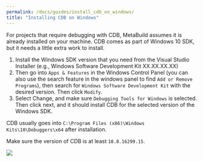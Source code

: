 ```yaml
---
permalink: /docs/guides/install_cdb_on_windows/
title: "Installing CDB on Windows"
---
```


For projects that require debugging with CDB, MetaBuild assumes it is already installed on your machine.
CDB comes as part of Windows 10 SDK, but it needs a little extra work to install.

1. Install the Windows SDK version that you need from the Visual Studio Installer (e.g., Windows Software Development Kit XX.XX.XX.XX)
2. Then go into `Apps & Features` in the Windows Control Panel (you can also use the search feature in the windows panel to find `Add or Remove Programs`), then search for `Windows Software Development Kit` with the desired version. Then click `Modify`. 
3. Select Change, and make sure `Debugging Tools for Windows` is selected. Then click next, and it should install CDB for the selected version of the Windows SDK.

CDB usually goes into `C:\Program Files (x86)\Windows Kits\10\Debuggers\x64` after installation.

Make sure the version of CDB is at least `10.0.16299.15`.

![](https://git.corp.adobe.com/storage/user/30871/files/9e177d00-880b-11ec-82c8-41e6a9892f31)
